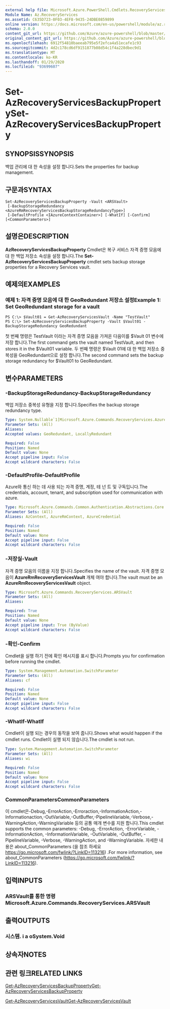 ```yaml
---
external help file: Microsoft.Azure.PowerShell.Cmdlets.RecoveryServices.dll-Help.xml
Module Name: Az.RecoveryServices
ms.assetid: C635D723-0F03-4EF8-9435-24DBE0859899
online version: https://docs.microsoft.com/en-us/powershell/module/az.recoveryservices/set-azrecoveryservicesbackupproperty
schema: 2.0.0
content_git_url: https://github.com/Azure/azure-powershell/blob/master/src/RecoveryServices/RecoveryServices/help/Set-AzRecoveryServicesBackupProperty.md
original_content_git_url: https://github.com/Azure/azure-powershell/blob/master/src/RecoveryServices/RecoveryServices/help/Set-AzRecoveryServicesBackupProperty.md
ms.openlocfilehash: 6912f54810baeeab795e5f2efca4a51ecafe1c93
ms.sourcegitcommit: 4d2c178cd6df9151877b08d54c1f4a228dbec9d1
ms.translationtype: MT
ms.contentlocale: ko-KR
ms.lasthandoff: 01/29/2020
ms.locfileid: "93699607"
---
```

# <span data-ttu-id="35714-101">Set-AzRecoveryServicesBackupProperty</span><span class="sxs-lookup"><span data-stu-id="35714-101">Set-AzRecoveryServicesBackupProperty</span></span>

## <span data-ttu-id="35714-102">SYNOPSIS</span><span class="sxs-lookup"><span data-stu-id="35714-102">SYNOPSIS</span></span>
<span data-ttu-id="35714-103">백업 관리에 대 한 속성을 설정 합니다.</span><span class="sxs-lookup"><span data-stu-id="35714-103">Sets the properties for backup management.</span></span>

## <span data-ttu-id="35714-104">구문과</span><span class="sxs-lookup"><span data-stu-id="35714-104">SYNTAX</span></span>

```
Set-AzRecoveryServicesBackupProperty -Vault <ARSVault>
 [-BackupStorageRedundancy <AzureRmRecoveryServicesBackupStorageRedundancyType>]
 [-DefaultProfile <IAzureContextContainer>] [-WhatIf] [-Confirm] [<CommonParameters>]
```

## <span data-ttu-id="35714-105">설명은</span><span class="sxs-lookup"><span data-stu-id="35714-105">DESCRIPTION</span></span>
<span data-ttu-id="35714-106">**AzRecoveryServicesBackupProperty** Cmdlet은 복구 서비스 자격 증명 모음에 대 한 백업 저장소 속성을 설정 합니다.</span><span class="sxs-lookup"><span data-stu-id="35714-106">The **Set-AzRecoveryServicesBackupProperty** cmdlet sets backup storage properties for a Recovery Services vault.</span></span>

## <span data-ttu-id="35714-107">예제의</span><span class="sxs-lookup"><span data-stu-id="35714-107">EXAMPLES</span></span>

### <span data-ttu-id="35714-108">예제 1: 자격 증명 모음에 대 한 GeoRedundant 저장소 설정</span><span class="sxs-lookup"><span data-stu-id="35714-108">Example 1: Set GeoRedundant storage for a vault</span></span>
```
PS C:\> $Vault01 = Get-AzRecoveryServicesVault -Name "TestVault"
PS C:\> Set-AzRecoveryServicesBackupProperty -Vault $Vault01 -BackupStorageRedundancy GeoRedundant
```

<span data-ttu-id="35714-109">첫 번째 명령은 TestVault 이라는 자격 증명 모음을 가져온 다음이를 $Vault 01 변수에 저장 합니다.</span><span class="sxs-lookup"><span data-stu-id="35714-109">The first command gets the vault named TestVault, and then stores it in the $Vault01 variable.</span></span>
<span data-ttu-id="35714-110">두 번째 명령은 $Vault 01에 대 한 백업 저장소 중복성을 GeoRedundant으로 설정 합니다.</span><span class="sxs-lookup"><span data-stu-id="35714-110">The second command sets the backup storage redundancy for $Vault01 to GeoRedundant.</span></span>

## <span data-ttu-id="35714-111">변수</span><span class="sxs-lookup"><span data-stu-id="35714-111">PARAMETERS</span></span>

### <span data-ttu-id="35714-112">-BackupStorageRedundancy</span><span class="sxs-lookup"><span data-stu-id="35714-112">-BackupStorageRedundancy</span></span>
<span data-ttu-id="35714-113">백업 저장소 중복성 유형을 지정 합니다.</span><span class="sxs-lookup"><span data-stu-id="35714-113">Specifies the backup storage redundancy type.</span></span>

```yaml
Type: System.Nullable`1[Microsoft.Azure.Commands.RecoveryServices.AzureRmRecoveryServicesBackupStorageRedundancyType]
Parameter Sets: (All)
Aliases:
Accepted values: GeoRedundant, LocallyRedundant

Required: False
Position: Named
Default value: None
Accept pipeline input: False
Accept wildcard characters: False
```

### <span data-ttu-id="35714-114">-DefaultProfile</span><span class="sxs-lookup"><span data-stu-id="35714-114">-DefaultProfile</span></span>
<span data-ttu-id="35714-115">Azure와 통신 하는 데 사용 되는 자격 증명, 계정, 테 넌 트 및 구독입니다.</span><span class="sxs-lookup"><span data-stu-id="35714-115">The credentials, account, tenant, and subscription used for communication with azure.</span></span>

```yaml
Type: Microsoft.Azure.Commands.Common.Authentication.Abstractions.Core.IAzureContextContainer
Parameter Sets: (All)
Aliases: AzContext, AzureRmContext, AzureCredential

Required: False
Position: Named
Default value: None
Accept pipeline input: False
Accept wildcard characters: False
```

### <span data-ttu-id="35714-116">-저장실</span><span class="sxs-lookup"><span data-stu-id="35714-116">-Vault</span></span>
<span data-ttu-id="35714-117">자격 증명 모음의 이름을 지정 합니다.</span><span class="sxs-lookup"><span data-stu-id="35714-117">Specifies the name of the vault.</span></span>
<span data-ttu-id="35714-118">자격 증명 모음이 **AzureRmRecoveryServicesVault** 개체 여야 합니다.</span><span class="sxs-lookup"><span data-stu-id="35714-118">The vault must be an **AzureRmRecoveryServicesVault** object.</span></span>

```yaml
Type: Microsoft.Azure.Commands.RecoveryServices.ARSVault
Parameter Sets: (All)
Aliases:

Required: True
Position: Named
Default value: None
Accept pipeline input: True (ByValue)
Accept wildcard characters: False
```

### <span data-ttu-id="35714-119">-확인</span><span class="sxs-lookup"><span data-stu-id="35714-119">-Confirm</span></span>
<span data-ttu-id="35714-120">Cmdlet을 실행 하기 전에 확인 메시지를 표시 합니다.</span><span class="sxs-lookup"><span data-stu-id="35714-120">Prompts you for confirmation before running the cmdlet.</span></span>

```yaml
Type: System.Management.Automation.SwitchParameter
Parameter Sets: (All)
Aliases: cf

Required: False
Position: Named
Default value: None
Accept pipeline input: False
Accept wildcard characters: False
```

### <span data-ttu-id="35714-121">-WhatIf</span><span class="sxs-lookup"><span data-stu-id="35714-121">-WhatIf</span></span>
<span data-ttu-id="35714-122">Cmdlet이 실행 되는 경우의 동작을 보여 줍니다.</span><span class="sxs-lookup"><span data-stu-id="35714-122">Shows what would happen if the cmdlet runs.</span></span> <span data-ttu-id="35714-123">Cmdlet이 실행 되지 않습니다.</span><span class="sxs-lookup"><span data-stu-id="35714-123">The cmdlet is not run.</span></span>

```yaml
Type: System.Management.Automation.SwitchParameter
Parameter Sets: (All)
Aliases: wi

Required: False
Position: Named
Default value: None
Accept pipeline input: False
Accept wildcard characters: False
```

### <span data-ttu-id="35714-124">CommonParameters</span><span class="sxs-lookup"><span data-stu-id="35714-124">CommonParameters</span></span>
<span data-ttu-id="35714-125">이 cmdlet은-Debug,-ErrorAction,-Erroraction,-InformationAction,-Informationaction,-OutVariable,-OutBuffer,-PipelineVariable,-Verbose,-WarningAction,-WarningVariable 등의 공통 매개 변수를 지원 합니다.</span><span class="sxs-lookup"><span data-stu-id="35714-125">This cmdlet supports the common parameters: -Debug, -ErrorAction, -ErrorVariable, -InformationAction, -InformationVariable, -OutVariable, -OutBuffer, -PipelineVariable, -Verbose, -WarningAction, and -WarningVariable.</span></span> <span data-ttu-id="35714-126">자세한 내용은 about_CommonParameters (을 참조 하세요 https://go.microsoft.com/fwlink/?LinkID=113216) .</span><span class="sxs-lookup"><span data-stu-id="35714-126">For more information, see about_CommonParameters (https://go.microsoft.com/fwlink/?LinkID=113216).</span></span>

## <span data-ttu-id="35714-127">입력</span><span class="sxs-lookup"><span data-stu-id="35714-127">INPUTS</span></span>

### <span data-ttu-id="35714-128">ARSVault를 통한 명령</span><span class="sxs-lookup"><span data-stu-id="35714-128">Microsoft.Azure.Commands.RecoveryServices.ARSVault</span></span>

## <span data-ttu-id="35714-129">출력</span><span class="sxs-lookup"><span data-stu-id="35714-129">OUTPUTS</span></span>

### <span data-ttu-id="35714-130">시스템. i a o</span><span class="sxs-lookup"><span data-stu-id="35714-130">System.Void</span></span>

## <span data-ttu-id="35714-131">상속자</span><span class="sxs-lookup"><span data-stu-id="35714-131">NOTES</span></span>

## <span data-ttu-id="35714-132">관련 링크</span><span class="sxs-lookup"><span data-stu-id="35714-132">RELATED LINKS</span></span>

[<span data-ttu-id="35714-133">Get-AzRecoveryServicesBackupProperty</span><span class="sxs-lookup"><span data-stu-id="35714-133">Get-AzRecoveryServicesBackupProperty</span></span>](./Get-AzRecoveryServicesBackupProperty.md)

[<span data-ttu-id="35714-134">Get-AzRecoveryServicesVault</span><span class="sxs-lookup"><span data-stu-id="35714-134">Get-AzRecoveryServicesVault</span></span>](./Get-AzRecoveryServicesVault.md)


